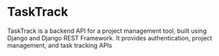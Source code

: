 # TaskTrack
TaskTrack is a backend API for a project management tool, built using Django and Django REST Framework. It provides authentication, project management, and task tracking APIs

